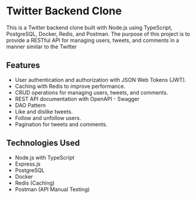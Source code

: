 # Twitter Backend Clone

This is a Twitter backend clone built with Node.js using TypeScript, PostgreSQL, Docker, Redis, and Postman. The purpose of this project is to provide a RESTful API for managing users, tweets, and comments in a manner similar to the Twitter

## Features

* User authentication and authorization with JSON Web Tokens (JWT).
* Caching with Redis to improve performance.
* CRUD operations for managing users, tweets, and comments.
* REST API documentation with OpenAPI - Swagger
* DAO Pattern
* Like and dislike tweets.
* Follow and unfollow users.
* Pagination for tweets and comments.

## Technologies Used

* Node.js with TypeScript
* Express.js
* PostgreSQL
* Docker
* Redis (Caching)
* Postman (API Manual Testing)
